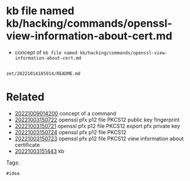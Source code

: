 # kb file named kb/hacking/commands/openssl-view-information-about-cert.md

- concept of `kb file named kb/hacking/commands/openssl-view-information-about-cert.md`

```
```

` zet/20221014185914/README.md `

# Related

- [20221009014200](/zet/20221009014200/README.md) concept of a command
- [20221003150722](/zet/20221003150722/README.md) openssl pfx p12 file PKCS12 public key fingerprint
- [20221003150721](/zet/20221003150721/README.md) openssl pfx p12 file PKCS12 export pfx private key
- [20221003150724](/zet/20221003150724/README.md) openssl pfx p12 file PKCS12
- [20221003150723](/zet/20221003150723/README.md) openssl pfx p12 file PKCS12 view information about certificate
- [20221003151443](/zet/20221003151443/README.md) kb

Tags:

    #idea

